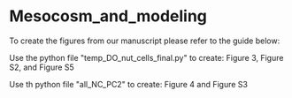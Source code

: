 # Mesocosm_and_modeling

To create the figures from our manuscript please refer to the guide below:

Use the python file "temp_DO_nut_cells_final.py" to create: Figure 3, Figure S2, and Figure S5

Use th python file "all_NC_PC2" to create: Figure 4 and Figure S3

